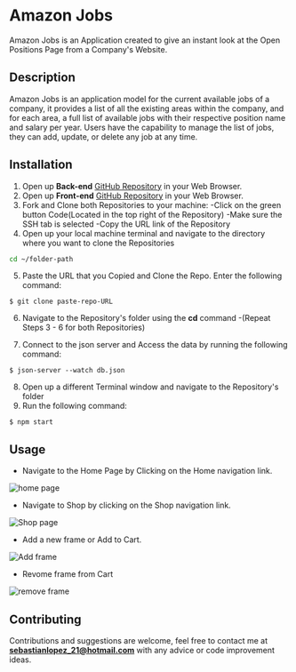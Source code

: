 # Amazon Jobs

Amazon Jobs is an Application created to give an instant look at the Open Positions Page from a Company's Website.

## Description 

Amazon Jobs is an application model for the current available jobs of a company, it provides a list of all the existing areas within the company, and for each area, a full list of available jobs with their respective position name and salary per year. Users have the capability to manage the list of jobs, they can add, update, or delete any job at any time.

## Installation

1. Open up **Back-end** [GitHub Repository](https://github.com/Jsebas0721/phase-3-final-project-backend) in your Web Browser.
2. Open up **Front-end** [GitHub Repository](https://github.com/Jsebas0721/phase-3-final-project-frontend) in your Web Browser.
3. Fork and Clone both Repositories to your machine:
    -Click on the green button Code(Located in the top right of the Repository)
    -Make sure the SSH tab is selected
    -Copy the URL link of the Repository
4. Open up your local machine terminal and navigate to the directory where you want to clone the Repositories
```bash
cd ~/folder-path
```
5. Paste the URL that you Copied and Clone the Repo. Enter the following command: 
```
$ git clone paste-repo-URL
```
6. Navigate to the Repository's folder using the **cd** command 
-(Repeat Steps 3 - 6 for both Repositories)

7. Connect to the json server and Access the data by running the following command:
```
$ json-server --watch db.json
``` 
8. Open up a different Terminal window and navigate to the Repository's folder
9. Run the following command:
```
$ npm start
```

## Usage

- Navigate to the Home Page by Clicking on the Home navigation link.

![home page](https://user-images.githubusercontent.com/108071188/210832003-d8ec63e6-160d-434b-a968-ac6ea788982b.png)

- Navigate to Shop by clicking on the Shop navigation link.

![Shop page](https://user-images.githubusercontent.com/108071188/210833592-8735b281-f726-49d3-b1bd-8df0caca58a9.png)

- Add a new frame or Add to Cart.

![Add frame](https://user-images.githubusercontent.com/108071188/210834932-204264b3-f609-41c8-b38f-237950b1ecf0.png)

- Revome frame from Cart

![remove frame](https://user-images.githubusercontent.com/108071188/210917675-7c4d7b6c-93fc-4fd7-91e4-88a12ba7a0b6.png)


## Contributing

Contributions and suggestions are welcome, feel free to contact me at **sebastianlopez_21@hotmail.com** with any advice or code improvement ideas.